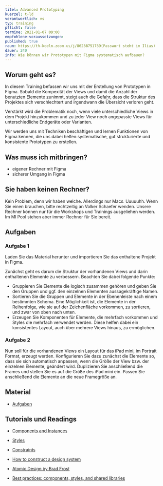 ```yaml
---
titel: Advanced Prototyping
kuerzel: t-ld
verantwortlich: vs
typ: training
pflicht: false
termine: 2021-01-07 09:00
empfohlene-voraussetzungen: 
published: true
raum: https://th-koeln.zoom.us/j/86238751739(Passwort steht im Ilias)
dauer: 240
info: Wie können wir Prototypen mit Figma systematisch aufbauen?
---
```


## Worum geht es?

In diesem Training befassen wir uns mit der Erstellung von Prototypen in Figma. 
Sobald die Kompexität der Views und damit die Anzahl der benutzten Elemente zunimmt, steigt auch die Gefahr, dass die  Struktur des Projektes sich verschlechtert und irgendwann die Übersicht verloren geht.

Verstärkt wird die Problematik noch, wenn viele unterschiedliche Views in dem Projekt hinzukommen und zu jeder View noch angepasste Views für unterschiedliche Endgeräte oder Varianten.

Wir werden uns mit Techniken beschäftigen und lernen Funktionen von Figma kennen, die uns dabei helfen systematische, gut strukturierte und konsistente Prototypen zu erstellen. 


## Was muss ich mitbringen?
- eigener Rechner mit Figma
- sicherer Umgang in Figma

## Sie haben keinen Rechner?
Kein Problem, denn wir haben welche. Allerdings nur Macs. Uuuuuhh. Wenn Sie einen brauchen, bitte rechtzeitig an Volker Schaefer wenden. Unsere Rechner können nur für die Workshops und Trainings ausgeliehen werden. Im MI Pool stehen aber immer Rechner für Sie bereit.

## Aufgaben
### Aufgabe 1
Laden Sie das Material herunter und importieren Sie das enthaltene Projekt in Figma.

Zunächst geht es darum die Struktur der vorhandenen Views und darin enthaltenen Elemente zu verbessern. 
Beachten Sie dabei folgende Punkte:  
* Gruppieren Sie Elemente die logisch zusammen gehören und geben Sie den Gruppen und ggf. den einzelnen Elementen aussagekräftige Namen.
* Sortieren Sie die Gruppen und Elemente in der Ebenenleiste nach einem bestimmten Schema. Eine Möglichkeit ist, die Elemente in der Reihenfolge, wie sie auf der Zeichenfläche vorkommen, zu sortieren, und zwar von oben nach unten.  
* Erzeugen Sie Komponenten für Elemente, die mehrfach vorkommen und Styles die mehrfach verwendet werden.
  Diese helfen dabei ein konsistentes Layout, auch über mehrere Views hinaus, zu ermöglichen.

### Aufgabe 2
Nun soll für die vorhandenen Views ein Layout für das iPad mini, im Portrait Format, erzeugt werden.
Konfigurieren Sie dazu zunächst die Elemente so, dass sie sich automatisch anpassen, wenn die Größe der View bzw. der einzelnen Elemente, geändert wird.
Duplizieren Sie anschließend die Frames und stellen Sie es auf die Größe des iPad mini ein. Passen Sie anschließend die Elemente an die neue Framegröße an.
## Material

- [Aufgaben](../../download/trainings/advanced-prototyping/training-advanced-prototyping.zip)

## Tutorials und Readings
- [Components and Instances](https://help.figma.com/article/66-components/)
- [Styles](https://help.figma.com/category/221-styles)
- [Constraints](https://help.figma.com/article/54-constraints)

- [How to construct a design system](https://www.freecodecamp.org/news/how-to-construct-a-design-system-864adbf2a117/)
- [Atomic Design by Brad Frost](http://atomicdesign.bradfrost.com)
- [Best practices: components, styles, and shared libraries](https://www.figma.com/best-practices/components-styles-and-shared-libraries/)
